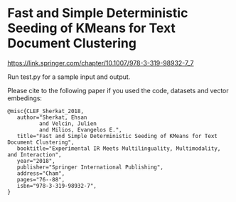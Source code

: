 # Fast and Simple Deterministic Seeding of KMeans for Text Document Clustering

https://link.springer.com/chapter/10.1007/978-3-319-98932-7_7

Run test.py for a sample input and output.

Please cite to the following paper if you used the code, datasets and vector embedings:
```
@misc{CLEF_Sherkat_2018,
   author="Sherkat, Ehsan
          and Velcin, Julien
          and Milios, Evangelos E.",
   title="Fast and Simple Deterministic Seeding of KMeans for Text Document Clustering",
   booktitle="Experimental IR Meets Multilinguality, Multimodality, and Interaction",
   year="2018",
   publisher="Springer International Publishing",
   address="Cham",
   pages="76--88",
   isbn="978-3-319-98932-7",
}
```
